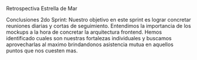 Retrospectiva Estrella de Mar

Conclusiones 2do Sprint:
Nuestro objetivo en este sprint es lograr concretar reuniones diarias y cortas de seguimiento.
Entendimos la importancia de los mockups a la hora de concretar la arquitectura frontend.
Hemos identificado cuales son nuestras fortalezas individuales y buscamos aprovecharlas al maximo brindandonos asistencia mutua en aquellos puntos que nos cuesten mas. 
